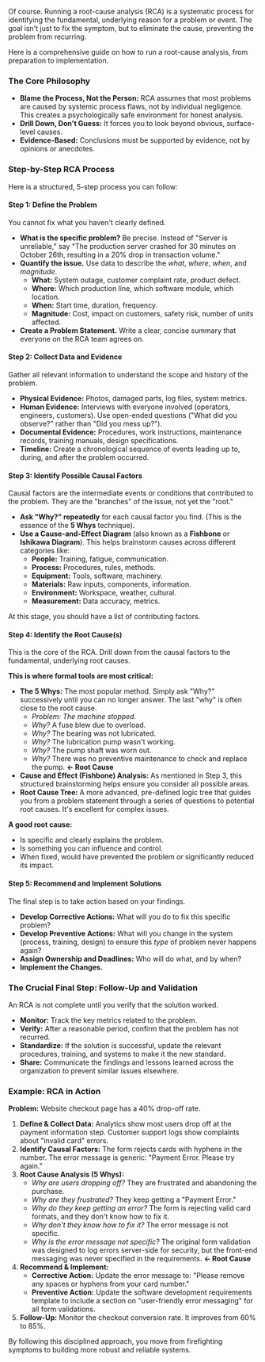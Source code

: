Of course. Running a root-cause analysis (RCA) is a systematic process for identifying the fundamental, underlying reason for a problem or event. The goal isn't just to fix the symptom, but to eliminate the cause, preventing the problem from recurring.

Here is a comprehensive guide on how to run a root-cause analysis, from preparation to implementation.

### The Core Philosophy

*   **Blame the Process, Not the Person:** RCA assumes that most problems are caused by systemic process flaws, not by individual negligence. This creates a psychologically safe environment for honest analysis.
*   **Drill Down, Don't Guess:** It forces you to look beyond obvious, surface-level causes.
*   **Evidence-Based:** Conclusions must be supported by evidence, not by opinions or anecdotes.

### Step-by-Step RCA Process

Here is a structured, 5-step process you can follow:

#### Step 1: Define the Problem
You cannot fix what you haven't clearly defined.

*   **What is the specific problem?** Be precise. Instead of "Server is unreliable," say "The production server crashed for 30 minutes on October 26th, resulting in a 20% drop in transaction volume."
*   **Quantify the issue.** Use data to describe the *what*, *where*, *when*, and *magnitude*.
    *   **What:** System outage, customer complaint rate, product defect.
    *   **Where:** Which production line, which software module, which location.
    *   **When:** Start time, duration, frequency.
    *   **Magnitude:** Cost, impact on customers, safety risk, number of units affected.
*   **Create a Problem Statement.** Write a clear, concise summary that everyone on the RCA team agrees on.

#### Step 2: Collect Data and Evidence
Gather all relevant information to understand the scope and history of the problem.

*   **Physical Evidence:** Photos, damaged parts, log files, system metrics.
*   **Human Evidence:** Interviews with everyone involved (operators, engineers, customers). Use open-ended questions ("What did you observe?" rather than "Did you mess up?").
*   **Documental Evidence:** Procedures, work instructions, maintenance records, training manuals, design specifications.
*   **Timeline:** Create a chronological sequence of events leading up to, during, and after the problem occurred.

#### Step 3: Identify Possible Causal Factors
Causal factors are the intermediate events or conditions that contributed to the problem. They are the "branches" of the issue, not yet the "root."

*   **Ask "Why?" repeatedly** for each causal factor you find. (This is the essence of the **5 Whys** technique).
*   **Use a Cause-and-Effect Diagram** (also known as a **Fishbone** or **Ishikawa Diagram**). This helps brainstorm causes across different categories like:
    *   **People:** Training, fatigue, communication.
    *   **Process:** Procedures, rules, methods.
    *   **Equipment:** Tools, software, machinery.
    *   **Materials:** Raw inputs, components, information.
    *   **Environment:** Workspace, weather, cultural.
    *   **Measurement:** Data accuracy, metrics.

At this stage, you should have a list of contributing factors.

#### Step 4: Identify the Root Cause(s)
This is the core of the RCA. Drill down from the causal factors to the fundamental, underlying root causes.

**This is where formal tools are most critical:**

*   **The 5 Whys:** The most popular method. Simply ask "Why?" successively until you can no longer answer. The last "why" is often close to the root cause.
    *   *Problem: The machine stopped.*
    *   *Why?* A fuse blew due to overload.
    *   *Why?* The bearing was not lubricated.
    *   *Why?* The lubrication pump wasn't working.
    *   *Why?* The pump shaft was worn out.
    *   *Why?* There was no preventive maintenance to check and replace the pump. **<- Root Cause**
*   **Cause and Effect (Fishbone) Analysis:** As mentioned in Step 3, this structured brainstorming helps ensure you consider all possible areas.
*   **Root Cause Tree:** A more advanced, pre-defined logic tree that guides you from a problem statement through a series of questions to potential root causes. It's excellent for complex issues.

**A good root cause:**
*   Is specific and clearly explains the problem.
*   Is something you can influence and control.
*   When fixed, would have prevented the problem *or* significantly reduced its impact.

#### Step 5: Recommend and Implement Solutions
The final step is to take action based on your findings.

*   **Develop Corrective Actions:** What will you do to fix this specific problem?
*   **Develop Preventive Actions:** What will you change in the system (process, training, design) to ensure this *type* of problem never happens again?
*   **Assign Ownership and Deadlines:** Who will do what, and by when?
*   **Implement the Changes.**

### The Crucial Final Step: Follow-Up and Validation

An RCA is not complete until you verify that the solution worked.

*   **Monitor:** Track the key metrics related to the problem.
*   **Verify:** After a reasonable period, confirm that the problem has not recurred.
*   **Standardize:** If the solution is successful, update the relevant procedures, training, and systems to make it the new standard.
*   **Share:** Communicate the findings and lessons learned across the organization to prevent similar issues elsewhere.

### Example: RCA in Action

**Problem:** Website checkout page has a 40% drop-off rate.

1.  **Define & Collect Data:** Analytics show most users drop off at the payment information step. Customer support logs show complaints about "invalid card" errors.
2.  **Identify Causal Factors:** The form rejects cards with hyphens in the number. The error message is generic: "Payment Error. Please try again."
3.  **Root Cause Analysis (5 Whys):**
    *   *Why are users dropping off?* They are frustrated and abandoning the purchase.
    *   *Why are they frustrated?* They keep getting a "Payment Error."
    *   *Why do they keep getting an error?* The form is rejecting valid card formats, and they don't know how to fix it.
    *   *Why don't they know how to fix it?* The error message is not specific.
    *   *Why is the error message not specific?* The original form validation was designed to log errors server-side for security, but the front-end messaging was never specified in the requirements. **<- Root Cause**
4.  **Recommend & Implement:**
    *   **Corrective Action:** Update the error message to: "Please remove any spaces or hyphens from your card number."
    *   **Preventive Action:** Update the software development requirements template to include a section on "user-friendly error messaging" for all form validations.
5.  **Follow-Up:** Monitor the checkout conversion rate. It improves from 60% to 85%.

By following this disciplined approach, you move from firefighting symptoms to building more robust and reliable systems.
